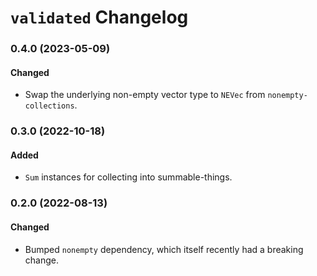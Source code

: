 # `validated` Changelog

### 0.4.0 (2023-05-09)

#### Changed

- Swap the underlying non-empty vector type to `NEVec` from `nonempty-collections`.

### 0.3.0 (2022-10-18)

#### Added

- `Sum` instances for collecting into summable-things.

### 0.2.0 (2022-08-13)

#### Changed

- Bumped `nonempty` dependency, which itself recently had a breaking change.
